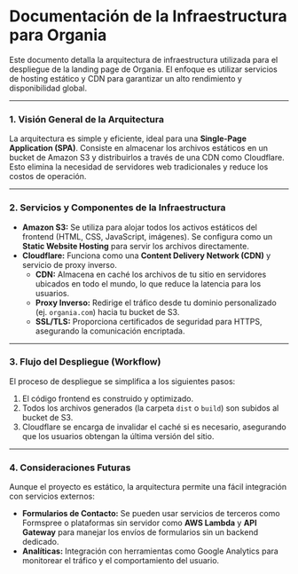 # Documentación de la Infraestructura para Organia

Este documento detalla la arquitectura de infraestructura utilizada para el despliegue de la landing page de Organia. El enfoque es utilizar servicios de hosting estático y CDN para garantizar un alto rendimiento y disponibilidad global.

---

### 1. Visión General de la Arquitectura

La arquitectura es simple y eficiente, ideal para una **Single-Page Application (SPA)**. Consiste en almacenar los archivos estáticos en un bucket de Amazon S3 y distribuirlos a través de una CDN como Cloudflare. Esto elimina la necesidad de servidores web tradicionales y reduce los costos de operación.

---

### 2. Servicios y Componentes de la Infraestructura

* **Amazon S3:** Se utiliza para alojar todos los activos estáticos del frontend (HTML, CSS, JavaScript, imágenes). Se configura como un **Static Website Hosting** para servir los archivos directamente.
* **Cloudflare:** Funciona como una **Content Delivery Network (CDN)** y servicio de proxy inverso.
    * **CDN:** Almacena en caché los archivos de tu sitio en servidores ubicados en todo el mundo, lo que reduce la latencia para los usuarios.
    * **Proxy Inverso:** Redirige el tráfico desde tu dominio personalizado (ej. `organia.com`) hacia tu bucket de S3.
    * **SSL/TLS:** Proporciona certificados de seguridad para HTTPS, asegurando la comunicación encriptada.

---

### 3. Flujo del Despliegue (Workflow)

El proceso de despliegue se simplifica a los siguientes pasos:

1.  El código frontend es construido y optimizado.
2.  Todos los archivos generados (la carpeta `dist` o `build`) son subidos al bucket de S3.
3.  Cloudflare se encarga de invalidar el caché si es necesario, asegurando que los usuarios obtengan la última versión del sitio.

---

### 4. Consideraciones Futuras

Aunque el proyecto es estático, la arquitectura permite una fácil integración con servicios externos:

* **Formularios de Contacto:** Se pueden usar servicios de terceros como Formspree o plataformas sin servidor como **AWS Lambda** y **API Gateway** para manejar los envíos de formularios sin un backend dedicado.
* **Analíticas:** Integración con herramientas como Google Analytics para monitorear el tráfico y el comportamiento del usuario.